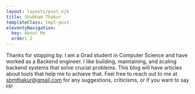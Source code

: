 ```yaml
---
layout: layouts/post.njk
title: Shubham Thakur
templateClass: tmpl-post
eleventyNavigation:
  key: About Me
  order: 2
---
```


Thanks for stopping by. I am a Grad student in Computer Science and have worked as a Backend engineer. I like building, maintaining, and scaling backend systems that solve crucial problems. This blog will have articles about tools that help me to achieve that. Feel free to reach out to me at <a href="mailto:sbmthakur@gmail.com">sbmthakur@gmail.com</a> for any suggestions, criticisms, or if you want to say Hi!
